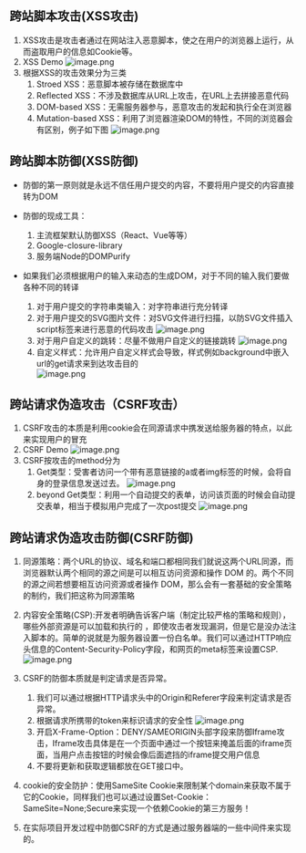 ## 跨站脚本攻击(XSS攻击)
1. XSS攻击是攻击者通过在网站注入恶意脚本，使之在用户的浏览器上运行，从而盗取用户的信息如Cookie等。 
2. XSS Demo
![image.png](https://p3-juejin.byteimg.com/tos-cn-i-k3u1fbpfcp/c8e9be8f4e704da5a9c7569c5ac804a3~tplv-k3u1fbpfcp-watermark.image?)
3. 根据XSS的攻击效果分为三类
    1. Stroed XSS：恶意脚本被存储在数据库中
    2. Reflected XSS：不涉及数据库从URL上攻击，在URL上去拼接恶意代码
    3. DOM-based XSS：无需服务器参与，恶意攻击的发起和执行全在浏览器
    4. Mutation-based XSS：利用了浏览器渲染DOM的特性，不同的浏览器会有区别，例子如下图
![image.png](https://p1-juejin.byteimg.com/tos-cn-i-k3u1fbpfcp/168eb7130a7c4c56937b90db2d599b78~tplv-k3u1fbpfcp-watermark.image?)


## 跨站脚本防御(XSS防御)
- 防御的第一原则就是永远不信任用户提交的内容，不要将用户提交的内容直接转为DOM

- 防御的现成工具：
    1. 主流框架默认防御XSS（React、Vue等等）
    2. Google-closure-library
    3. 服务端Node的DOMPurify
        
-  如果我们必须根据用户的输入来动态的生成DOM，对于不同的输入我们要做各种不同的转译
     1. 对于用户提交的字符串类输入：对字符串进行充分转译
     2. 对于用户提交的SVG图片文件：对SVG文件进行扫描，以防SVG文件插入script标签来进行恶意的代码攻击
![image.png](https://p3-juejin.byteimg.com/tos-cn-i-k3u1fbpfcp/d70b2a52c92548fa8e03df66299660ba~tplv-k3u1fbpfcp-watermark.image?)
     3. 对于用户自定义的跳转：尽量不做用户自定义的链接跳转
![image.png](https://p1-juejin.byteimg.com/tos-cn-i-k3u1fbpfcp/1942b587e8b443f38b489a4208df6fe5~tplv-k3u1fbpfcp-watermark.image?)    
     4. 自定义样式：允许用户自定义样式会导致，样式例如background中嵌入url的get请求来到达攻击目的   
![image.png](https://p3-juejin.byteimg.com/tos-cn-i-k3u1fbpfcp/4cdabe31aaf847038e03bbcb8fc6d4ac~tplv-k3u1fbpfcp-watermark.image?)


## 跨站请求伪造攻击（CSRF攻击）
1. CSRF攻击的本质是利用cookie会在同源请求中携发送给服务器的特点，以此来实现用户的冒充
2. CSRF Demo
![image.png](https://p6-juejin.byteimg.com/tos-cn-i-k3u1fbpfcp/f468f6b01137417f845b3be23e1f6cc2~tplv-k3u1fbpfcp-watermark.image?)
3. CSRF按攻击的method分为
    1. Get类型：受害者访问一个带有恶意链接的a或者img标签的时候，会将自身的登录信息发送过去。
![image.png](https://p6-juejin.byteimg.com/tos-cn-i-k3u1fbpfcp/4f33be89de50434caa79e0960f75c22d~tplv-k3u1fbpfcp-watermark.image?)
    2. beyond Get类型：利用一个自动提交的表单，访问该页面的时候会自动提交表单，相当于模拟用户完成了一次post提交
![image.png](https://p6-juejin.byteimg.com/tos-cn-i-k3u1fbpfcp/89f3299e66224fc68f7735aeb97c0d22~tplv-k3u1fbpfcp-watermark.image?)

## 跨站请求伪造攻击防御(CSRF防御)
1. 同源策略：两个URL的协议、域名和端口都相同我们就说这两个URL同源，而浏览器默认两个相同的源之间是可以相互访问资源和操作 DOM 的。两个不同的源之间若想要相互访问资源或者操作 DOM，那么会有一套基础的安全策略的制约，我们把这称为同源策略
2. 内容安全策略(CSP):开发者明确告诉客户端（制定比较严格的策略和规则），哪些外部资源是可以加载和执行的 ，即使攻击者发现漏洞，但是它是没办法注入脚本的。简单的说就是为服务器设置一份白名单。我们可以通过HTTP响应头信息的Content-Security-Policy字段，和网页的meta标签来设置CSP.
![image.png](https://p9-juejin.byteimg.com/tos-cn-i-k3u1fbpfcp/2898f5d95e294118b10a71dc3361988e~tplv-k3u1fbpfcp-watermark.image?)
3. CSRF的防御本质就是判定请求是否异常。
    1. 我们可以通过根据HTTP请求头中的Origin和Referer字段来判定请求是否异常。
    2. 根据请求所携带的token来标识请求的安全性
![image.png](https://p1-juejin.byteimg.com/tos-cn-i-k3u1fbpfcp/d91f3f325a5e452da84b74aec2b00219~tplv-k3u1fbpfcp-watermark.image?)
    3. 开启X-Frame-Option：DENY/SAMEORIGIN头部字段来防御Iframe攻击，Iframe攻击具体是在一个页面中通过一个按钮来掩盖后面的iframe页面，当用户点击按钮的时候会像后面遮挡的iframe提交用户信息
    4. 不要将更新和获取逻辑都放在GET接口中。
    
    
4. cookie的安全防护：使用SameSite Cookie来限制某个domain来获取不属于它的Cookie，同样我们也可以通过设置Set-Cookie：SameSite=None;Secure来实现一个依赖Cookie的第三方服务！

5. 在实际项目开发过程中防御CSRF的方式是通过服务器端的一些中间件来实现的。
